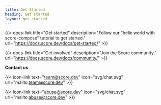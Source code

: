 ```yaml
---
title: Get Started
heading: Get started
layout: get-started
---
```


{{< docs-link title="Get started" description="Follow our “hello world with score-compose” tutorial to get started." url="https://docs.score.dev/docs/get-started/" >}}

{{< docs-link title="Get involved" description="Join the Score community." url="https://docs.score.dev/docs/community/" >}}

**Contact us**

{{< icon-link text="team@score.dev" icon="svg/chat.svg" url="mailto:team@score.dev" >}}

{{< icon-link text="abuse@score.dev" icon="svg/chat.svg" url="mailto:abuse@score.dev" >}}

